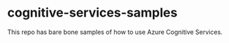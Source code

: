 # cognitive-services-samples

This repo has bare bone samples of how to use Azure Cognitive Services. 
